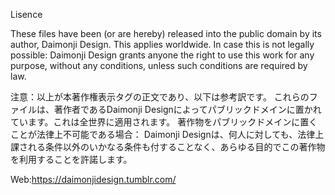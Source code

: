 Lisence

These files have been (or are hereby) released into the public domain by its author, Daimonji Design. This applies worldwide. In case this is not legally possible: Daimonji Design grants anyone the right to use this work for any purpose, without any conditions, unless such conditions are required by law.

注意：以上が本著作権表示タグの正文であり、以下は参考訳です。 これらのファイルは、著作者であるDaimonji Designによってパブリックドメインに置かれています。これは全世界に適用されます。 著作物をパブリックドメインに置くことが法律上不可能である場合： Daimonji Designは、何人に対しても、法律上課される条件以外のいかなる条件も付することなく、あらゆる目的でこの著作物を利用することを許諾します。

Web:https://daimonjidesign.tumblr.com/
